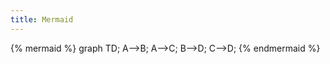 ```yaml
---
title: Mermaid
---
```


{% mermaid %}
graph TD;
    A-->B;
    A-->C;
    B-->D;
    C-->D;
{% endmermaid %}

